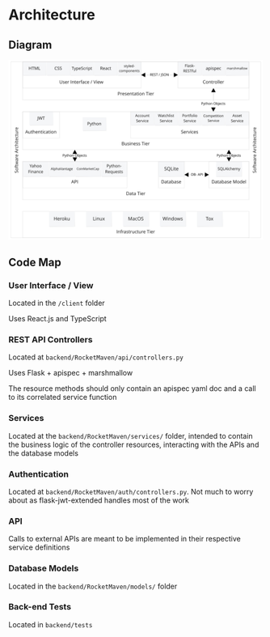 # Architecture

## Diagram

![](documents/architecture.svg?raw=true)

## Code Map

### User Interface / View

Located in the `/client` folder

Uses React.js and TypeScript

### REST API Controllers

Located at `backend/RocketMaven/api/controllers.py`

Uses Flask + apispec + marshmallow

The resource methods should only contain an apispec yaml doc and a call to its correlated service function

### Services

Located at the `backend/RocketMaven/services/` folder, intended to contain the business logic of the controller resources, interacting with the APIs and the database models

### Authentication

Located at `backend/RocketMaven/auth/controllers.py`. Not much to worry about as flask-jwt-extended handles most of the work

### API

Calls to external APIs are meant to be implemented in their respective service definitions

### Database Models

Located in the `backend/RocketMaven/models/` folder

### Back-end Tests

Located in `backend/tests`
